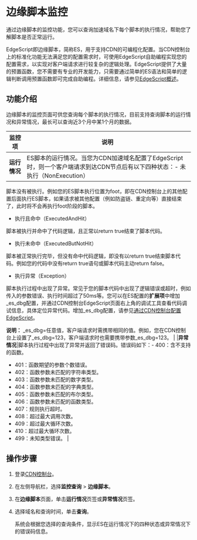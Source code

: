 # 边缘脚本监控

通过边缘脚本的监控功能，您可以查询加速域名下每个脚本的执行情况，帮助您了解脚本是否正常运行。

EdgeScript即边缘脚本，简称ES，用于支持CDN的可编程化配置。当CDN控制台上的标准化功能无法满足您的配置需求时，可使用EdgeScript自助编程实现您的配置需求，以实现对客户端请求进行较复杂的逻辑处理。EdgeScript提供了大量的预置函数，您不需要有专业的开发能力，只需要通过简单的ES语法和简单的逻辑判断调用预置函数即可完成自助编程。详细信息，请参见[EdgeScript概述](/intl.zh-CN/边缘脚本/简介/EdgeScript概述.md)。

## 功能介绍

边缘脚本的监控页面可供您查询每个脚本的执行情况，目前支持查询脚本的运行情况和异常情况，最长可以查询近3个月中某1个月的数据。

|监控项|说明|
|---|--|
|**运行情况**|ES脚本的运行情况。当您为CDN加速域名配置了EdgeScript时，则一个客户端请求到达CDN节点后有以下四种状态：-   未执行（NonExecution）

脚本没有被执行。例如您的ES脚本执行位置为foot，即在CDN控制台上的其他配置后面执行ES脚本，如果请求被其他配置（例如防盗链、重定向等）直接结束了，此时将不会再执行foot阶段的脚本。

-   执行且命中（ExecutedAndHit）

脚本被执行并命中了代码逻辑，且正常以return true结束了脚本代码。

-   执行未命中（ExecutedButNotHit）

脚本被正常执行完毕，但没有命中代码逻辑，即没有以return true结束脚本代码。例如您的代码中没有return true语句或脚本代码主动return false。

-   执行异常（Exception）

脚本执行过程中出现了异常。常见于您的脚本代码中出现了逻辑错误或超时，例如传入的参数错误、执行时间超过了50ms等。您可以在ES配置的**扩展项**中增加\_es\_dbg配置，并通过CDN控制台EdgeScript页面右上角的调试工具查看代码调试信息，具体定位异常代码。增加\_es\_dbg配置，请参见[通过CDN控制台配置EdgeScript](/intl.zh-CN/边缘脚本/简介/通过CDN控制台配置EdgeScript.md)。

**说明：** \_es\_dbg=任意值，客户端请求时需携带相同的值。例如，您在CDN控制台上设置了\_es\_dbg=123，客户端请求时也需要携带参数\_es\_dbg=123。 |
|**异常情况**|脚本执行过程中出现了异常并返回了错误码。错误码如下：-   400：含不支持的函数。
-   401：函数期望的参数个数错误。
-   402：函数参数未匹配的字符串类型。
-   403：函数参数未匹配的数字类型。
-   404：函数参数未匹配的字典类型。
-   405：函数参数未匹配的布尔类型。
-   406：函数参数未匹配的函数类型。
-   407：规则执行超时。
-   408：超过最大调用次数。
-   409：超过最大循环次数。
-   410：超过最大循环次数。
-   499：未知类型错误。 |

## 操作步骤

1.  登录[CDN控制台](https://cdn.console.aliyun.com)。

2.  在左侧导航栏，选择**监控查询** \> **边缘脚本**。

3.  在**边缘脚本**页面，单击**运行情况**页签或**异常情况**页签。

4.  选择域名和查询时间，单击**查询**。

    系统会根据您选择的查询条件，显示ES在运行情况下的四种状态或异常情况下的错误码信息。


